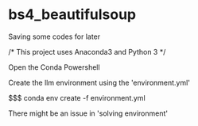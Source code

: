# bs4_beautifulsoup
Saving some codes for later

/*
This project uses Anaconda3 and Python 3
*/

Open the Conda Powershell

Create the llm environment using the 'environment.yml'

$$$ conda env create -f environment.yml

There might be an issue in 'solving environment'
